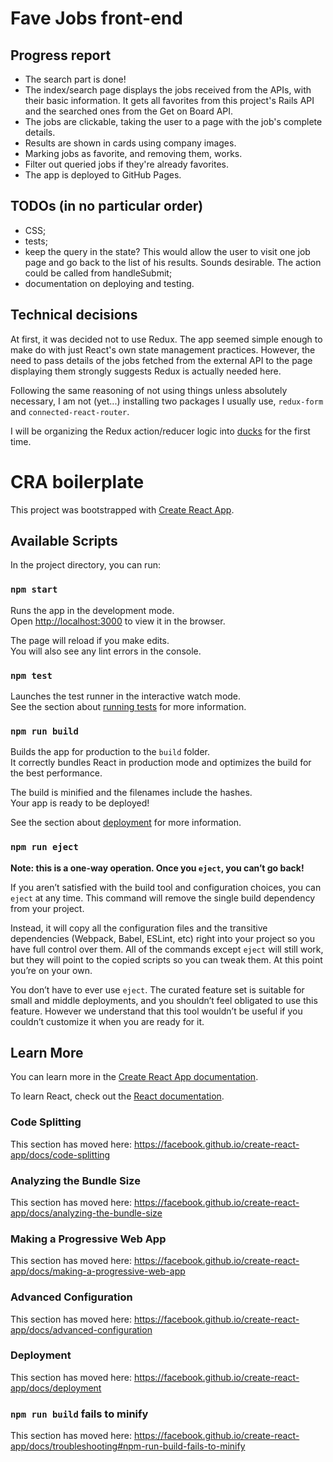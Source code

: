 # Fave Jobs front-end

## Progress report

- The search part is done!
- The index/search page displays the jobs received from the APIs, with their basic information. It gets all favorites from this project's Rails API and the searched ones from the Get on Board API.
- The jobs are clickable, taking the user to a page with the job's complete details.
- Results are shown in cards using company images.
- Marking jobs as favorite, and removing them, works.
- Filter out queried jobs if they're already favorites.
- The app is deployed to GitHub Pages.

## TODOs (in no particular order)

- CSS;
- tests;
- keep the query in the state? This would allow the user to visit one job page and go back to the list of his results. Sounds desirable. The action could be called from handleSubmit;
- documentation on deploying and testing.

## Technical decisions

At first, it was decided not to use Redux. The app seemed simple enough to make do with just React's own state management practices. However, the need to pass details of the jobs fetched from the external API to the page displaying them strongly suggests Redux is actually needed here.

Following the same reasoning of not using things unless absolutely necessary, I am not (yet...) installing two packages I usually use, `redux-form` and `connected-react-router`.

I will be organizing the Redux action/reducer logic into [ducks](https://github.com/erikras/ducks-modular-redux) for the first time.

# CRA boilerplate

This project was bootstrapped with [Create React App](https://github.com/facebook/create-react-app).

## Available Scripts

In the project directory, you can run:

### `npm start`

Runs the app in the development mode.<br />
Open [http://localhost:3000](http://localhost:3000) to view it in the browser.

The page will reload if you make edits.<br />
You will also see any lint errors in the console.

### `npm test`

Launches the test runner in the interactive watch mode.<br />
See the section about [running tests](https://facebook.github.io/create-react-app/docs/running-tests) for more information.

### `npm run build`

Builds the app for production to the `build` folder.<br />
It correctly bundles React in production mode and optimizes the build for the best performance.

The build is minified and the filenames include the hashes.<br />
Your app is ready to be deployed!

See the section about [deployment](https://facebook.github.io/create-react-app/docs/deployment) for more information.

### `npm run eject`

**Note: this is a one-way operation. Once you `eject`, you can’t go back!**

If you aren’t satisfied with the build tool and configuration choices, you can `eject` at any time. This command will remove the single build dependency from your project.

Instead, it will copy all the configuration files and the transitive dependencies (Webpack, Babel, ESLint, etc) right into your project so you have full control over them. All of the commands except `eject` will still work, but they will point to the copied scripts so you can tweak them. At this point you’re on your own.

You don’t have to ever use `eject`. The curated feature set is suitable for small and middle deployments, and you shouldn’t feel obligated to use this feature. However we understand that this tool wouldn’t be useful if you couldn’t customize it when you are ready for it.

## Learn More

You can learn more in the [Create React App documentation](https://facebook.github.io/create-react-app/docs/getting-started).

To learn React, check out the [React documentation](https://reactjs.org/).

### Code Splitting

This section has moved here: https://facebook.github.io/create-react-app/docs/code-splitting

### Analyzing the Bundle Size

This section has moved here: https://facebook.github.io/create-react-app/docs/analyzing-the-bundle-size

### Making a Progressive Web App

This section has moved here: https://facebook.github.io/create-react-app/docs/making-a-progressive-web-app

### Advanced Configuration

This section has moved here: https://facebook.github.io/create-react-app/docs/advanced-configuration

### Deployment

This section has moved here: https://facebook.github.io/create-react-app/docs/deployment

### `npm run build` fails to minify

This section has moved here: https://facebook.github.io/create-react-app/docs/troubleshooting#npm-run-build-fails-to-minify
